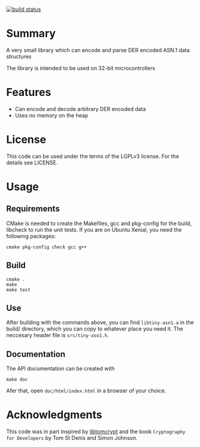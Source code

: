 [![build status](https://gitlab.com/matthegap/tiny-asn1/badges/develop/build.svg)](https://gitlab.com/matthegap/tiny-asn1/commits/develop)

# Summary

A very small library which can encode and parse DER encoded ASN.1 data structures

The library is intended to be used on 32-bit microcontrollers

# Features

* Can encode and decode arbitrary DER encoded data
* Uses no memory on the heap

# License

This code can be used under the terms of the LGPLv3 license.
For the details see LICENSE.

# Usage

## Requirements

CMake is needed to create the Makefiles, gcc and pkg-config for the build, libcheck to run the unit tests.
If you are on Ubuntu Xenial, you need the following packages:

    cmake pkg-config check gcc g++

## Build

    cmake .
    make
    make test

## Use

After building with the commands above, you can find `libtiny-asn1.a` in the build/ directory, which you can copy to whatever place you need it. The neccesary header file is `src/tiny-asn1.h`.

## Documentation

The API documentation can be created with

    make doc

Afer that, open `doc/html/index.html` in a browser of your choice.

# Acknowledgments

This code was in part inspired by [libtomcrypt](https://github.com/libtom/libtomcrypt) and the book `Cryptography for Developers` by Tom St Denis and Simon Johnson.
